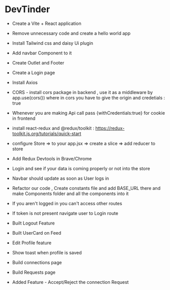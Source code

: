 # DevTinder 

- Create a Vite + React application
- Remove unnecessary code and create a hello world app
- Install Tailwind css and daisy Ui plugin
- Add navbar Component to it
- Create Outlet and Footer
- Create a Login page
- Install Axios
- CORS - install cors package in backend , use it as a middleware by app.use(cors()) where in cors you have to give the origin and credetials : true 
- Whenever you are making Api call pass {withCredentials:true} for cookie in frontend
- install react-redux and @redux/toolkit : https://redux-toolkit.js.org/tutorials/quick-start
- configure Store =><Provider store={appStore}> to  your app.jsx => create a slice => add reducer to store

- Add Redux Devtools in Brave/Chrome
- Login and see if your data is coming properly or not into the store
- Navbar should update as soon as User logs in 
- Refactor our code , Create constants file and add BASE_URL there and make Components folder and all the components into it
- If you aren't logged in you can't access other routes
- If token is not present navigate user to Login route

- Built Logout Feature
- Built UserCard on Feed
- Edit Profile feature
- Show toast when profile is saved

- Build connections page
- Build Requests page
- Added Feature - Accept/Reject the connection Request



